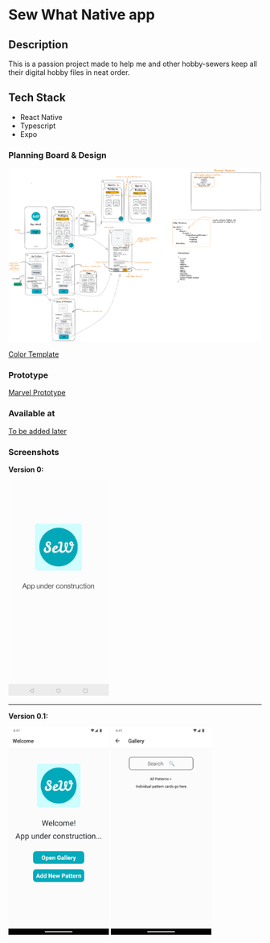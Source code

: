 # Sew What Native app

## Description

  This is a passion project made to help me and other hobby-sewers keep all their digital hobby files in neat order.

## Tech Stack

- React Native
- Typescript
- Expo

### Planning Board & Design

![Excalidraw Board](./assets/sew-what-planning.png)

[Color Template](https://huemint.com/website-1/#palette=fdfdfd-05aabc-f8ae06)

### Prototype

[Marvel Prototype](https://marvelapp.com/prototype/9f97jii/screen/91074177)

### Available at

[To be added later](.)

### Screenshots

**Version 0:**

<img alt="Screenshot Version 0" src="./assets/sewVersion0.jpg" width="200px"/>

<hr>

**Version 0.1:**

<img alt="Screenshot Welcome 0.1" src="./assets/sewWelcome01.png" width="200px"/>
<img alt="Screenshot Gallery 0.1" src="./assets/sewGallery01.png" width="200px"/>